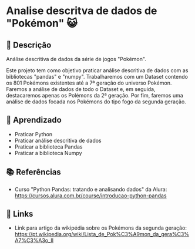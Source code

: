 # Analise descritva de dados de "Pokémon" 😺

## 📝 Descrição

Análise descritiva de dados da série de jogos "Pokémon".

Este projeto tem como objetivo praticar análise descritiva de dados com as bibliotecas "pandas" e "numpy". Trabalharemos com um Dataset contendo os 801 Pokémons existentes até a 7ª geração do universo Pokémon. Faremos a análise de dados de todo o Dataset e, em seguida, destacaremos apenas os Polémons da 2ª geração. Por fim, faremos uma análise de dados focada nos Pokémons do tipo fogo da segunda geração.

## 🧠 Aprendizado

* Praticar Python
* Praticar análise descritiva de dados
* Praticar a biblioteca Pandas
* Praticar a biblioteca Numpy

## 📚 Referências

* Curso "Python Pandas: tratando e analisando dados" da Alura: https://cursos.alura.com.br/course/introducao-python-pandas

## 🔗 Links

* Link para artigo da wikipédia sobre os Pokémons da segunda geração: https://pt.wikipedia.org/wiki/Lista_de_Pok%C3%A9mon_da_gera%C3%A7%C3%A3o_II
